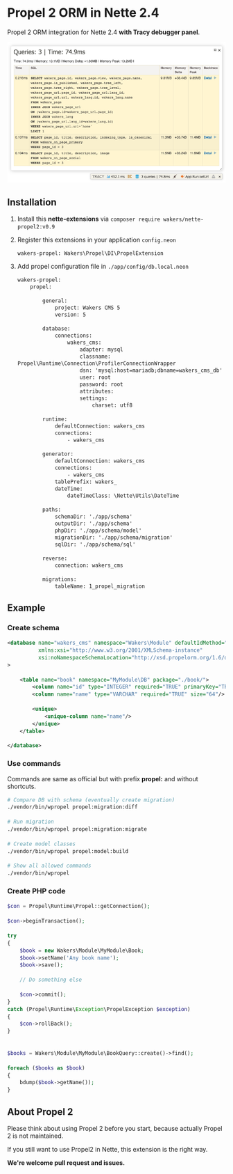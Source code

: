 # Propel 2 ORM in Nette 2.4

Propel 2 ORM integration for Nette 2.4 **with Tracy debugger panel**.

![Tracy Debugger](docs/tracy-debugger.png)


## Installation

1. Install this **nette-extensions** via `composer require wakers/nette-propel2:v0.9`

2. Register this extensions in your application `config.neon`

    ```neon
    wakers-propel: Wakers\Propel\DI\PropelExtension
    ```

3. Add propel configuration file in `./app/config/db.local.neon` 

    ```neon
    wakers-propel:
        propel:
    
            general:
                project: Wakers CMS 5
                version: 5
    
            database:
                connections:
                    wakers_cms:
                        adapter: mysql
                        classname: Propel\Runtime\Connection\ProfilerConnectionWrapper
                        dsn: 'mysql:host=mariadb;dbname=wakers_cms_db'
                        user: root
                        password: root
                        attributes:
                        settings:
                            charset: utf8
    
            runtime:
                defaultConnection: wakers_cms
                connections:
                    - wakers_cms
    
            generator:
                defaultConnection: wakers_cms
                connections:
                    - wakers_cms
                tablePrefix: wakers_
                dateTime:
                    dateTimeClass: \Nette\Utils\DateTime
    
            paths:
                schemaDir: './app/schema'
                outputDir: './app/schema'
                phpDir: './app/schema/model'
                migrationDir: './app/schema/migration'
                sqlDir: './app/schema/sql'
    
            reverse:
                connection: wakers_cms
    
            migrations:
                tableName: 1_propel_migration
    ```

## Example

### Create schema
```xml
<database name="wakers_cms" namespace="Wakers\Module" defaultIdMethod="native"
          xmlns:xsi="http://www.w3.org/2001/XMLSchema-instance"
          xsi:noNamespaceSchemaLocation="http://xsd.propelorm.org/1.6/database.xsd"
>

    <table name="book" namespace="MyModule\DB" package="./book/">
        <column name="id" type="INTEGER" required="TRUE" primaryKey="TRUE" autoIncrement="TRUE"/>
        <column name="name" type="VARCHAR" required="TRUE" size="64"/>
    
        <unique>
            <unique-column name="name"/>
        </unique>
    </table>
    
</database>
```

### Use commands
Commands are same as official but with prefix **propel:** and without shortcuts.

```bash
# Compare DB with schema (eventually create migration)
./vendor/bin/wpropel propel:migration:diff

# Run migration
./vendor/bin/wpropel propel:migration:migrate

# Create model classes
./vendor/bin/wpropel propel:model:build

# Show all allowed commands
./vendor/bin/wpropel
```

### Create PHP code
```php
$con = Propel\Runtime\Propel::getConnection();

$con->beginTransaction();

try
{
    $book = new Wakers\Module\MyModule\Book;
    $book->setName('Any book name');
    $book->save();
    
    // Do something else
    
    $con->commit();
}
catch (Propel\Runtime\Exception\PropelException $exception)
{
    $con->rollBack();
}


$books = Wakers\Module\MyModule\BookQuery::create()->find();

foreach ($books as $book)
{
    bdump($book->getName());
}
```


## About Propel 2

Please think about using Propel 2 before you start, because actually Propel 2 is not maintained.

If you still want to use Propel2 in Nette, this extension is the right way.

**We're welcome pull request and issues.**